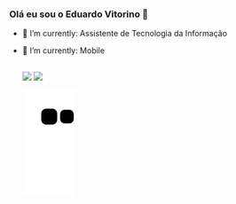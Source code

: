 ### Olá eu sou o Eduardo Vitorino 👋

- 🔭 I’m currently: Assistente de Tecnologia da Informação 
- 🌱 I’m currently: Mobile 

  ##
  
  <div> 
  <a href = "mailto:eduardovitorino706@gmail.com"><img src="https://img.shields.io/badge/-Gmail-%23333?style=for-the-badge&logo=gmail&logoColor=white" target="_blank"></a>
  <a href="https://www.linkedin.com/in/eduardo-henrique-297876149/" target="_blank"><img src="https://img.shields.io/badge/-LinkedIn-%230077B5?style=for-the-badge&logo=linkedin&logoColor=black" target="_white"></a> 
 
  ![Snake animation](https://github.com/rafaballerini/rafaballerini/blob/output/github-contribution-grid-snake.svg)
 
</div>
